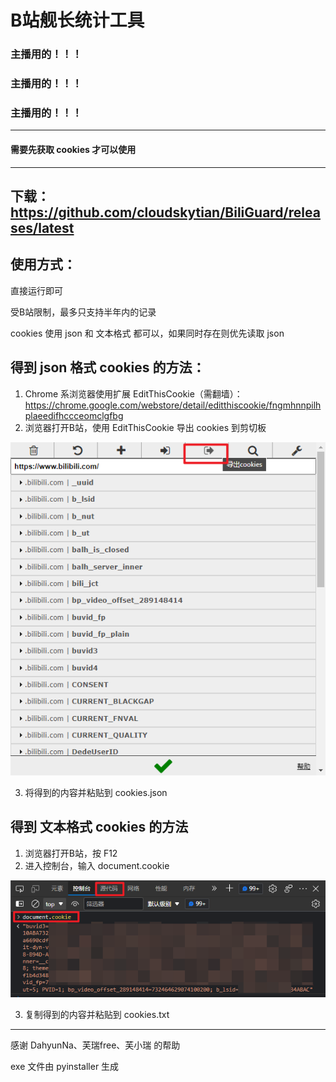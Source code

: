 # B站舰长统计工具

### 主播用的！！！
### 主播用的！！！
### 主播用的！！！
------------
#### 需要先获取 cookies 才可以使用
------------
下载：https://github.com/cloudskytian/BiliGuard/releases/latest
------------
## 使用方式：

直接运行即可

受B站限制，最多只支持半年内的记录

cookies 使用 json 和 文本格式 都可以，如果同时存在则优先读取 json

## 得到 json 格式 cookies 的方法：
1. Chrome 系浏览器使用扩展 EditThisCookie（需翻墙）：https://chrome.google.com/webstore/detail/editthiscookie/fngmhnnpilhplaeedifhccceomclgfbg
2. 浏览器打开B站，使用 EditThisCookie 导出 cookies 到剪切板

![](get_cookie_json.png)

3. 将得到的内容并粘贴到 cookies.json

## 得到 文本格式 cookies 的方法
1. 浏览器打开B站，按 F12
2. 进入控制台，输入 document.cookie

![](get_cookie_text.png)

3. 复制得到的内容并粘贴到 cookies.txt
------------
感谢 DahyunNa、芙瑞free、芙小瑞 的帮助

exe 文件由 pyinstaller 生成
